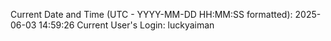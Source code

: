 Current Date and Time (UTC - YYYY-MM-DD HH:MM:SS formatted): 2025-06-03 14:59:26
Current User's Login: luckyaiman
